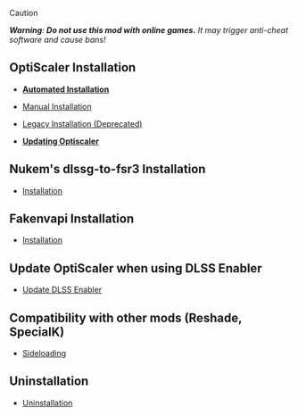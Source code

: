 > [!CAUTION]
> _**Warning**: **Do not use this mod with online games.** It may trigger anti-cheat software and cause bans!_

## OptiScaler Installation
* [**Automated Installation**](Automated-Installation)

* [Manual Installation](Manual-Installation)

* [Legacy Installation (Deprecated)](Legacy-Installation)  

* [**Updating Optiscaler**](Updating-Optiscaler)  

## Nukem's dlssg-to-fsr3 Installation
* [Installation](Nukem's-dlssg‐to‐fsr3)

## Fakenvapi Installation
* [Installation](Fakenvapi)

## Update OptiScaler when using DLSS Enabler  
* [Update DLSS Enabler](Update-OptiScaler-when-using-DLSS-Enabler)

## Compatibility with other mods (Reshade, SpecialK)
* [Sideloading](Compatibility-with-other-mods-(Reshade,-SpecialK))  

## Uninstallation
* [Uninstallation](Uninstallation)

